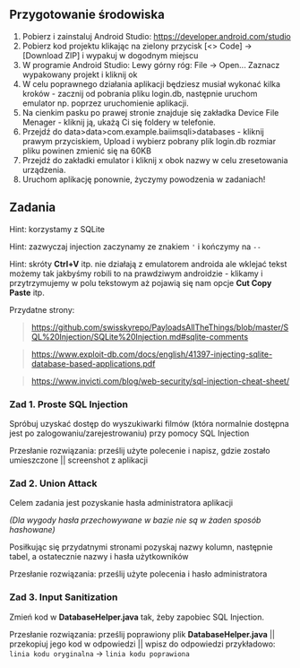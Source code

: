 ## Przygotowanie środowiska
1. Pobierz i zainstaluj Android Studio: https://developer.android.com/studio
2. Pobierz kod projektu klikając na zielony przycisk [<> Code] -> [Download ZIP] i wypakuj w dogodnym miejscu
3. W programie Android Studio:
  Lewy górny róg: File -> Open...
  Zaznacz wypakowany projekt i kliknij ok
4. W celu poprawnego działania aplikacji będziesz musiał wykonać kilka kroków - zacznij od pobrania pliku login.db, następnie uruchom emulator np. poprzez uruchomienie aplikacji.
5. Na cienkim pasku po prawej stronie znajduje się zakładka Device File Menager - kliknij ją, ukażą Ci się foldery w telefonie.
6. Przejdź do data>data>com.example.baiimsqli>databases - kliknij prawym przyciskiem, Upload i wybierz pobrany plik login.db rozmiar pliku powinen zmienić się na 60KB
7. Przejdź do zakładki emulator i kliknij x obok nazwy w celu zresetowania urządzenia.
8. Uruchom aplikację ponownie, życzymy powodzenia w zadaniach!  

## Zadania

Hint: korzystamy z SQLite

Hint: zazwyczaj injection zaczynamy ze znakiem ```'``` i kończymy na ```--```

Hint: skróty **Ctrl+V** itp. nie działają z emulatorem androida ale wklejać tekst możemy tak jakbyśmy robili to na prawdziwym androidzie - klikamy i przytrzymujemy w polu tekstowym aż pojawią się nam opcje **Cut Copy Paste** itp.

Przydatne strony:
  > https://github.com/swisskyrepo/PayloadsAllTheThings/blob/master/SQL%20Injection/SQLite%20Injection.md#sqlite-comments
  
  > https://www.exploit-db.com/docs/english/41397-injecting-sqlite-database-based-applications.pdf
  
  > https://www.invicti.com/blog/web-security/sql-injection-cheat-sheet/
  
### Zad 1. Proste SQL Injection
  Spróbuj uzyskać dostęp do wyszukiwarki filmów (która normalnie dostępna jest po zalogowaniu/zarejestrowaniu) przy pomocy SQL Injection
  
  Przesłanie rozwiązania: prześlij użyte polecenie i napisz, gdzie zostało umieszczone || screenshot z aplikacji
  
 
### Zad 2. Union Attack
  Celem zadania jest pozyskanie hasła administratora aplikacji 
  
  *(Dla wygody hasła przechowywane w bazie nie są w żaden sposób hashowane)*
  
  Posiłkując się przydatnymi stronami pozyskaj nazwy kolumn, następnie tabel, a ostatecznie nazwy i hasła użytkowników
  
  Przesłanie rozwiązania: prześlij użyte polecenia i hasło administratora
  
### Zad 3. Input Sanitization
  Zmień kod w **DatabaseHelper.java** tak, żeby zapobiec SQL Injection.
  
  Przesłanie rozwiązania: prześlij poprawiony plik **DatabaseHelper.java** || przekopiuj jego kod w odpowiedzi || wpisz do odpowiedzi przykładowo: 
  ```linia kodu oryginalna``` -> ```linia kodu poprawiona```
  
